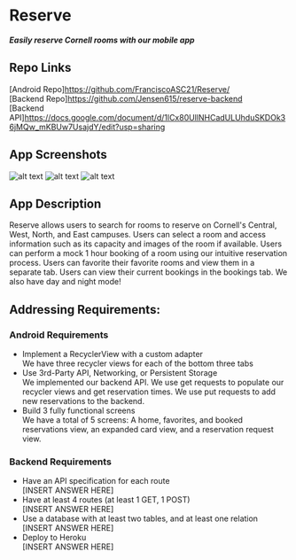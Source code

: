 # Reserve #
***Easily reserve Cornell rooms with our mobile app***

## Repo Links ##
[Android Repo]https://github.com/FranciscoASC21/Reserve/<br>
[Backend Repo]https://github.com/Jensen615/reserve-backend<br>
[Backend API]https://docs.google.com/document/d/1lCx80UllNHCadULUhduSKDOk36jMQw_mKBUw7UsajdY/edit?usp=sharing

## App Screenshots ##
![alt text](![image](https://user-images.githubusercontent.com/91110564/144696752-dbe1df49-0c6e-4fe2-bab5-d87c961f6d5f.png))
![alt text](![image](https://user-images.githubusercontent.com/91110564/144696760-3ee9961f-ec49-4ad3-8c2e-33d2403480dd.png))
![alt text](![image](https://user-images.githubusercontent.com/91110564/144696777-3b6e95e8-eac9-4838-bfc6-182293abbccf.png))

## App Description ##
Reserve allows users to search for rooms to reserve on Cornell's Central, West, North, and East campuses. Users can select a room and access information such as its capacity and images of the room if available. Users can perform a mock 1 hour booking of a room using our intuitive reservation process. Users can favorite their favorite rooms and view them in a separate tab. Users can view their current bookings in the bookings tab. We also have day and night mode!

## Addressing Requirements: ##

### Android Requirements ###
- Implement a RecyclerView with a custom adapter<br> We have three recycler views for each of the bottom three tabs
- Use 3rd-Party API, Networking, or Persistent Storage<br> We implemented our backend API. We use get requests to populate our recycler views and get reservation times. We use put requests to add new reservations to the backend.
- Build 3 fully functional screens<br> We have a total of 5 screens: A home, favorites, and booked reservations view, an expanded card view, and a reservation request view.

### Backend Requirements ###
- Have an API specification for each route<br> [INSERT ANSWER HERE]
- Have at least 4 routes (at least 1 GET, 1 POST)<br> [INSERT ANSWER HERE]
- Use a database with at least two tables, and at least one relation<br> [INSERT ANSWER HERE]
- Deploy to Heroku<br> [INSERT ANSWER HERE]
